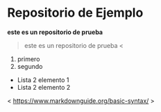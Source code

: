 # Repositorio de Ejemplo

**este es un repositorio de prueba**

> este es un repositorio de prueba <

1. primero
2. segundo
  - Lista 2 elemento 1
  - Lista 2 elemento 2

< https://www.markdownguide.org/basic-syntax/ >

